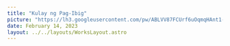 ```yaml
---
title: "Kulay ng Pag-Ibig"
picture: "https://lh3.googleusercontent.com/pw/ABLVV87FCUrf6uOqmqHAnt1-Azxmkc9vApSVszgRacebFDRVZg7rt5RsAXJ3_RL1XULVZ2_J0TnKacZNyiUVrWAKZJNPnknYdhCBfw692gQOU-Zb589C4HBn=w2400"
date: February 14, 2023
layout: ../../layouts/WorksLayout.astro
---
```

